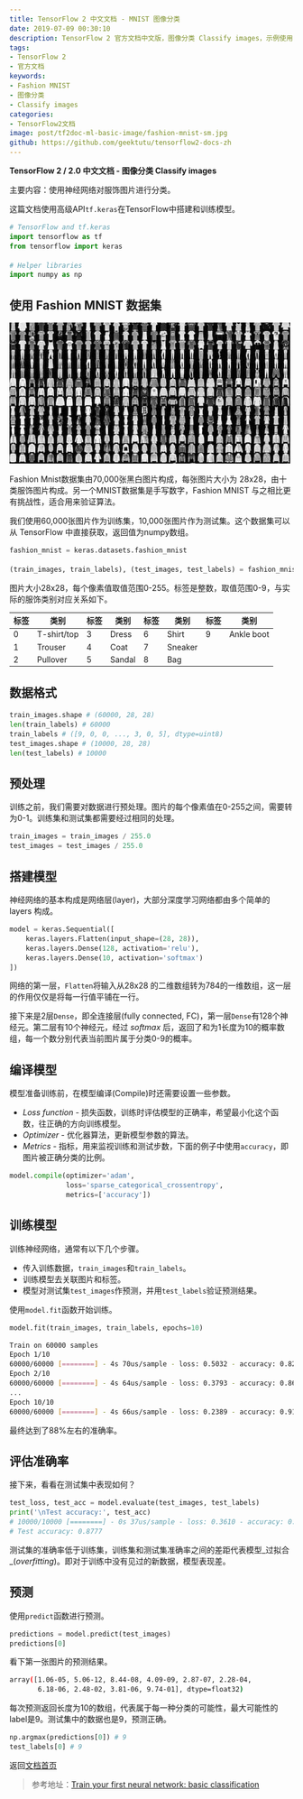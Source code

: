 ```yaml
---
title: TensorFlow 2 中文文档 - MNIST 图像分类
date: 2019-07-09 00:30:10
description: TensorFlow 2 官方文档中文版，图像分类 Classify images，示例使用 Fashion MNIST 数据集。
tags:
- TensorFlow 2
- 官方文档
keywords:
- Fashion MNIST
- 图像分类
- Classify images
categories:
- TensorFlow2文档
image: post/tf2doc-ml-basic-image/fashion-mnist-sm.jpg
github: https://github.com/geektutu/tensorflow2-docs-zh
---
```


**TensorFlow 2 / 2.0 中文文档 - 图像分类 Classify images**

主要内容：使用神经网络对服饰图片进行分类。

这篇文档使用高级API`tf.keras`在TensorFlow中搭建和训练模型。

```python
# TensorFlow and tf.keras
import tensorflow as tf
from tensorflow import keras

# Helper libraries
import numpy as np
```

## 使用 Fashion MNIST  数据集

![tf2doc-ml-basic-image](tf2doc-ml-basic-image/fashion-mnist.jpg)

Fashion Mnist数据集由70,000张黑白图片构成，每张图片大小为 28x28，由十类服饰图片构成。另一个MNIST数据集是手写数字，Fashion MNIST 与之相比更有挑战性，适合用来验证算法。

我们使用60,000张图片作为训练集，10,000张图片作为测试集。这个数据集可以从 TensorFlow 中直接获取，返回值为numpy数组。

```python
fashion_mnist = keras.datasets.fashion_mnist

(train_images, train_labels), (test_images, test_labels) = fashion_mnist.load_data()
```

图片大小28x28，每个像素值取值范围0-255。标签是整数，取值范围0-9，与实际的服饰类别对应关系如下。

| 标签 | 类别        | 标签 | 类别   | 标签 | 类别    | 标签 | 类别       |
| ---- | ----------- | ---- | ------ | ---- | ------- | ---- | ---------- |
| 0    | T-shirt/top | 3    | Dress  | 6    | Shirt   | 9    | Ankle boot |
| 1    | Trouser     | 4    | Coat   | 7    | Sneaker |      |            |
| 2    | Pullover    | 5    | Sandal | 8    | Bag     |      |            |

## 数据格式

```python
train_images.shape # (60000, 28, 28)
len(train_labels) # 60000
train_labels # ([9, 0, 0, ..., 3, 0, 5], dtype=uint8)
test_images.shape # (10000, 28, 28)
len(test_labels) # 10000
```

## 预处理

训练之前，我们需要对数据进行预处理。图片的每个像素值在0-255之间，需要转为0-1。训练集和测试集都需要经过相同的处理。

```python
train_images = train_images / 255.0
test_images = test_images / 255.0
```

## 搭建模型

神经网络的基本构成是网络层(layer)，大部分深度学习网络都由多个简单的 layers 构成。

```python
model = keras.Sequential([
    keras.layers.Flatten(input_shape=(28, 28)),
    keras.layers.Dense(128, activation='relu'),
    keras.layers.Dense(10, activation='softmax')
])
```

网络的第一层，`Flatten`将输入从28x28 的二维数组转为784的一维数组，这一层的作用仅仅是将每一行值平铺在一行。

接下来是2层`Dense`，即全连接层(fully connected, FC)，第一层`Dense`有128个神经元。第二层有10个神经元，经过 _softmax_ 后，返回了和为1长度为10的概率数组，每一个数分别代表当前图片属于分类0-9的概率。

## 编译模型

模型准备训练前，在模型编译(Compile)时还需要设置一些参数。

- _Loss function_ - 损失函数，训练时评估模型的正确率，希望最小化这个函数，往正确的方向训练模型。
- _Optimizer_ - 优化器算法，更新模型参数的算法。
- _Metrics_  - 指标，用来监视训练和测试步数，下面的例子中使用`accuracy`，即图片被正确分类的比例。

```python
model.compile(optimizer='adam',
              loss='sparse_categorical_crossentropy',
              metrics=['accuracy'])
```

## 训练模型

训练神经网络，通常有以下几个步骤。

- 传入训练数据，`train_images`和`train_labels`。
- 训练模型去关联图片和标签。
- 模型对测试集`test_images`作预测，并用`test_labels`验证预测结果。

使用`model.fit`函数开始训练。

```python
model.fit(train_images, train_labels, epochs=10)
```

```bash
Train on 60000 samples
Epoch 1/10
60000/60000 [========] - 4s 70us/sample - loss: 0.5032 - accuracy: 0.8234
Epoch 2/10
60000/60000 [========] - 4s 64us/sample - loss: 0.3793 - accuracy: 0.8618
...
Epoch 10/10
60000/60000 [========] - 4s 66us/sample - loss: 0.2389 - accuracy: 0.9115
```

最终达到了88%左右的准确率。



## 评估准确率

接下来，看看在测试集中表现如何？

```python
test_loss, test_acc = model.evaluate(test_images, test_labels)
print('\nTest accuracy:', test_acc)
# 10000/10000 [========] - 0s 37us/sample - loss: 0.3610 - accuracy: 0.8777
# Test accuracy: 0.8777
```

测试集的准确率低于训练集，训练集和测试集准确率之间的差距代表模型_过拟合_(_overfitting_)。即对于训练中没有见过的新数据，模型表现差。

## 预测

使用`predict`函数进行预测。

```python
predictions = model.predict(test_images)
predictions[0]
```

看下第一张图片的预测结果。

```bash
array([1.06-05, 5.06-12, 8.44-08, 4.09-09, 2.87-07, 2.28-04, 
       6.18-06, 2.48-02, 3.81-06, 9.74-01], dtype=float32)
```

每次预测返回长度为10的数组，代表属于每一种分类的可能性，最大可能性的label是9。测试集中的数据也是9，预测正确。

```python
np.argmax(predictions[0]) # 9
test_labels[0] # 9
```

返回[文档首页](https://geektutu.com/post/tf2doc.html)

> 参考地址：[Train your first neural network: basic classification](https://www.tensorflow.org/beta/tutorials/keras/basic_classification)
